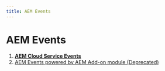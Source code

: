 ```yaml
---
title: AEM Events
---
```


# AEM Events

1. **[AEM Cloud Service Events](./cloud-native/index.md)**
2. [AEM Events powered by AEM Add-on module (Deprecated)](./aem-addon-module/index.md)
